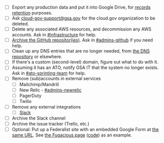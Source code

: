* [ ] Export any production data and put it into Google Drive, for [records retention](https://handbook.18f.gov/records-management/) purposes.
* [ ] Ask [cloud-gov-support@gsa.gov](mailto:cloud-gov-support@gsa.gov) for the cloud.gov organization to be deleted.
* [ ] Delete any associated AWS resources, and decommission any AWS accounts. Ask in [#infrastructure](https://gsa-tts.slack.com/messages/infrastructure) for help.
* [ ] [Archive the GitHub repositor(ies)](https://help.github.com/articles/archiving-repositories/). Ask in [#admins-github](https://gsa-tts.slack.com/messages/admins-github) if you need help.
* [ ] Clean up any DNS entries that are no longer needed, from [the DNS repository](https://github.com/18F/dns) or elsewhere.
* [ ] If there's a custom (second-level) domain, figure out what to do with it.
* [ ] Assuming it has an ATO, notify GSA IT that the system no longer exists. Ask in [#ato-sprinting-team](https://gsa-tts.slack.com/messages/ato-sprinting-team) for help.
* [ ] Remove (sub)accounts in external services
    * [ ] Mailchimp/Mandrill
    * [ ] New Relic - [#admins-newrelic](https://gsa-tts.slack.com/messages/admins-newrelic)
    * [ ] PagerDuty
    * [ ] Twilio
* [ ] Remove any external integrations
    * [ ] [Slack](https://handbook.18f.gov/slack/#integrations)
* [ ] Archive the Slack channel
* [ ] Archive the issue tracker (Trello, etc.)
* [ ] Optional: Put up a Federalist site with an embedded Google Form at [the same URL](https://federalist-docs.18f.gov/pages/how-federalist-works/custom-urls/). See [the Fugacious page](https://fugacious.18f.gov/) ([code](https://github.com/18F/fugacious-landing)) as an example.
